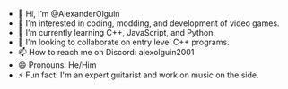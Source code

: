 - 👋 Hi, I’m @AlexanderOlguin
- 👀 I’m interested in coding, modding, and development of video games.
- 🌱 I’m currently learning C++, JavaScript, and Python.
- 💞️ I’m looking to collaborate on entry level C++ programs.
- 📫 How to reach me on Discord: alexolguin2001
- 😄 Pronouns: He/Him
- ⚡ Fun fact: I'm an expert guitarist and work on music on the side.

<!---
AlexanderOlguin/AlexanderOlguin is a ✨ special ✨ repository because its `README.md` (this file) appears on your GitHub profile.
You can click the Preview link to take a look at your changes.
--->
